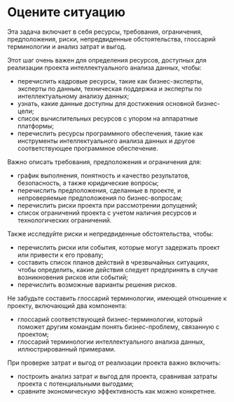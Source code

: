 Оцените ситуацию
====================

Эта задача включает в себя ресурсы, требования, ограничения, предположения, риски, непредвиденные обстоятельства, глоссарий терминологии и анализ затрат и выгод.

Этот шаг очень важен для определения ресурсов, доступных для реализации проекта интеллектуального анализа данных, чтобы:
- перечислить кадровые ресурсы, такие как бизнес-эксперты, эксперты по данным, техническая поддержка и эксперты по интеллектуальному анализу данных;
- узнать, какие данные доступны для достижения основной бизнес-цели;
- список вычислительных ресурсов с упором на аппаратные платформы;
- перечислить ресурсы программного обеспечения, такие как инструменты интеллектуального анализа данных и другое соответствующее программное обеспечение.

Важно описать требования, предположения и ограничения для:
- график выполнения, понятность и качество результатов, безопасность, а также юридические вопросы;
- перечислить предположения, сделанные в проекте, и непроверяемые предположения по бизнес-вопросам;
- перечислить риски проекта при рассмотрении допущений;
- список ограничений проекта с учетом наличия ресурсов и технологических ограничений.

Также исследуйте риски и непредвиденные обстоятельства, чтобы:
- перечислить риски или события, которые могут задержать проект или привести к его провалу;
- составить список планов действий в чрезвычайных ситуациях, чтобы определить, какие действия следует предпринять в случае возникновения рисков или событий;
- перечислить возможные варианты решения рисков.

Не забудьте составить глоссарий терминологии, имеющей отношение к проекту, включающий два компонента:
- глоссарий соответствующей бизнес-терминологии, который поможет другим командам понять бизнес-проблему, связанную с проектом;
- глоссарий терминологии интеллектуального анализа данных, иллюстрированный примерами.

При проверке затрат и выгод от реализации проекта важно включить:
- построить анализ затрат и выгод для проекта, сравнивая затраты проекта с потенциальными выгодами;
- сравните экономическую эффективность как можно конкретнее.